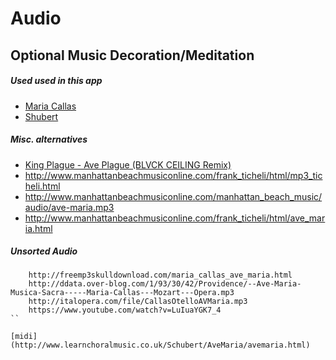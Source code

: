 # Audio

## Optional Music Decoration/Meditation

##### Used used in this app
* [Maria Callas](http://a.tumblr.com/tumblr_lia3pvqnO81qzvvkmo1.mp3)
* [Shubert](http://mp3freedownloadskull.com/maria_callas_ave_maria.html)

##### Misc. alternatives
* [King Plague - Ave Plague (BLVCK CEILING Remix)]('https://dl2.mixsteps.com/files/3/4syig4g9gt7rsk/King%20Plague%20-%20Ave%20Plague%20(BLVCK%20CEILING%20Remix).mp3')
* http://www.manhattanbeachmusiconline.com/frank_ticheli/html/mp3_ticheli.html
* http://www.manhattanbeachmusiconline.com/manhattan_beach_music/audio/ave-maria.mp3
* http://www.manhattanbeachmusiconline.com/frank_ticheli/html/ave_maria.html

##### Unsorted Audio
```
    http://freemp3skulldownload.com/maria_callas_ave_maria.html
    http://ddata.over-blog.com/1/93/30/42/Providence/--Ave-Maria-Musica-Sacra-----Maria-Callas---Mozart---Opera.mp3
    http://italopera.com/file/CallasOtelloAVMaria.mp3
    https://www.youtube.com/watch?v=LuIuaYGK7_4
``

[midi](http://www.learnchoralmusic.co.uk/Schubert/AveMaria/avemaria.html)
